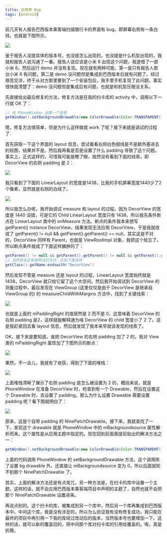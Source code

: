 ```yaml
---
title: 日常修 Bug
tags: [Android]
---
```


前几天有人报告巴西版本乘客端扫描银行卡的界面有 bug，即屏幕右侧有一条白线，也就是下图所示。

![](https://tao93.top/images/2018/09/01/1535790364.png)

鉴于报告人没提具体的版本号，也没提怎么出现的，也没提是什么机型出现的，我就和报告人说沟通了一番。报告人说应该是小米 6 出现这个问题，我遂借了一部小米 6，然后运行 demo 并没有复现。现在就有两种可能，第一是只有报告人那台小米 6 有问题，第二是 demo 没问题但是集成到巴西版本后就有问题了。经过艰苦交涉，终于从对方那里要到了一个安装包后，我手里手机复现了此问题，事实很快就清楚了：demo 没问题但是集成后有问题，也就是和机型压根没关系。

先直接给出最后修复的方法，修复方法是在我的扫卡库的 activity 中，调用以下一行就 OK 了：

```java
// 给 PhoneWindow 设置一个背景 
getWindow().setBackgroundDrawable(new ColorDrawable(Color.TRANSPARENT));
```

嗯，修复方法很简单，但是为什么这样做就 work 了呢？接下来就是调试的过程了.

首先获取一下这个界面的 layout 信息，尝试看看右侧白色细线是不是额外塞进去的视图，结果并不是。然后我再看是否是设置了什么 padding 导致了这个问题。事实上，正式这样的，可惜我可能是瞎了眼，居然没有看到下面的线索，即 DecorView 的右侧 padding 是 2：

![](https://tao93.top/images/2018/09/01/1535790424.png)

我只看到了下面的 LinearLayout 的宽度是1438，比我的手机屏幕宽度1440少了2个像素，显然就是右侧的白线了。

![](https://tao93.top/images/2018/09/01/1535790483.png)

所以我怎么办呢，我开始调试 measure 和 layout 的过程。因为 DecorView 的宽度是 1440 没错，可是它的 Child LinearLayout 宽度只有 1438，所以我先条件断点在 LinearLayout 类中的 onMeasure 方法。断点的条件我本来想写 getParent() instance DecorView，结果发现无法应用 DecorView，于是我就改成了 getParent() != null && getParent().getParent() == null，其实这是不对的，DecorView 同样有 Parent，也就是 ViewRootImpl 对象，我把这个给忘了。所以断点条件就成了下面这样臃肿的了：

```java
getParent() != null && getParent().getParent() != null && getParent().getParent().getParent() == null 
// 当然其实还有更简洁的方式，比如下面这样 
getClass().getName.endswith("DecorView")
```

然后发现不管是 measure 还是 layout 的过程，LinearLayout 宽度始终就是 1438，DecorView 就只给它留了这个大空间。然后我开始调试到 DecorView 的测量过程中，最后发现在 ViewGroup (这里仅仅是由于 DecorView 是继承自 ViewGroup 的) 的 measureChildWithMargins 方法中，找到了关键线索：

![](https://tao93.top/images/2018/09/01/1535790538.png)

也就是上面的 mPaddingRight 的值居然是 2 而不是 0，这意味着 DecorView 的右侧 padding 是2，这样就能解释通为啥 DecorView 的 child 宽度小了 2 了。这是我赶紧回去看 layout 信息，然后就发现了我本来早就该发现的线索了。

OK，接下来是要知道，谁把 DecorView 的右侧 padding 加了 2 的。我对 View 类的 mPaddingRight 属性加了下图所示的断点：

![](https://tao93.top/images/2018/09/01/1535790585.png)

果然，不一会儿，我就有了收获，得到了下面的堆栈：

![](https://tao93.top/images/2018/09/01/1535790614.png)

上面堆栈清晰了展示了右侧 padding 是怎么被设置为 2 的，概括来说，就是 PhoneWindow 在准备 DecorView 时，检查到有一个 Drawable，然后在设置这个 Drawable 时，去设置了 padding。那么为什么设置 Drawable 需要设置 padding 呢？看下图就明白了：

![](https://tao93.top/images/2018/09/01/1535790640.png)

原来，这是个自带 padding 的 NinePatchDrawable。接下来，我就查找了一下，发现这个 drawable 就是 PhoneWindow 中的 mBackgroundsource 属性解析而来。这个属性是从应用主题中指定的。现在回到前面我提前贴出的解决方法之一：

```java
getWindow().setBackgroundDrawable(new ColorDrawable(Color.TRANSPARENT))
```

上面的代码调用 PhoneWindow 的 setBackgroundDrawable 方法，这个调用除了设置 bg drawable 外，还直接让 mBackgroundsource 变为 0，所以后面就轮不到那个 NinePatchDrawable 了。

其实，上面的解决方法还是有点突兀，另一种方法是，在扫卡的库中设置一个主题，这样的话，就不会应用巴西版本乘客端项目中声明的主题了，自然也就不会把那个 NinePatchDrawable 设置进来。

再说点别的。这个扫卡的库，被集成到另一个库中，然后另一个库再集成到巴西版本中。中间这个库，我是没有涉足的。所以为么验证我有没有修复成功，我只能在最终的项目中再引用一下我的库经过改动后的版本，当然版本号也要增加一下。这样的话，就可以新的覆盖旧的，把中间那个库对扫卡库的引用给覆盖的。唉，真是折腾。